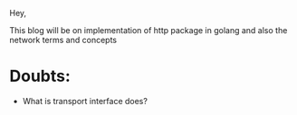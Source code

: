 Hey,

This blog will be on implementation of http package in golang and also the network terms and concepts


# Doubts:

- What is transport interface does?